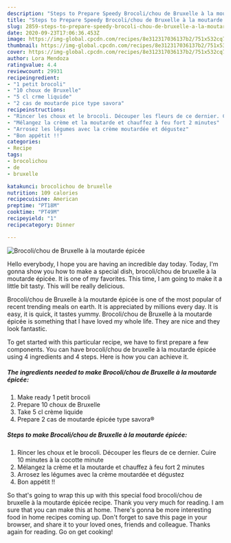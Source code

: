 ```yaml
---
description: "Steps to Prepare Speedy Brocoli/chou de Bruxelle à la moutarde épicée"
title: "Steps to Prepare Speedy Brocoli/chou de Bruxelle à la moutarde épicée"
slug: 2859-steps-to-prepare-speedy-brocoli-chou-de-bruxelle-a-la-moutarde-epicee
date: 2020-09-23T17:06:36.453Z
image: https://img-global.cpcdn.com/recipes/8e312317036137b2/751x532cq70/brocolichou-de-bruxelle-a-la-moutarde-epicee-photo-principale-de-la-recette.jpg
thumbnail: https://img-global.cpcdn.com/recipes/8e312317036137b2/751x532cq70/brocolichou-de-bruxelle-a-la-moutarde-epicee-photo-principale-de-la-recette.jpg
cover: https://img-global.cpcdn.com/recipes/8e312317036137b2/751x532cq70/brocolichou-de-bruxelle-a-la-moutarde-epicee-photo-principale-de-la-recette.jpg
author: Lora Mendoza
ratingvalue: 4.4
reviewcount: 29931
recipeingredient:
- "1 petit brocoli"
- "10 choux de Bruxelle"
- "5 cl crme liquide"
- "2 cas de moutarde pice type savora"
recipeinstructions:
- "Rincer les choux et le brocoli. Découper les fleurs de ce dernier. Cuire 10 minutes à la cocotte minute"
- "Mélangez la crème et la moutarde et chauffez à feu fort 2 minutes"
- "Arrosez les légumes avec la crème moutardée et dégustez"
- "Bon appétit !!"
categories:
- Recipe
tags:
- brocolichou
- de
- bruxelle

katakunci: brocolichou de bruxelle 
nutrition: 109 calories
recipecuisine: American
preptime: "PT18M"
cooktime: "PT49M"
recipeyield: "1"
recipecategory: Dinner

---
```



![Brocoli/chou de Bruxelle à la moutarde épicée](https://img-global.cpcdn.com/recipes/8e312317036137b2/751x532cq70/brocolichou-de-bruxelle-a-la-moutarde-epicee-photo-principale-de-la-recette.jpg)

Hello everybody, I hope you are having an incredible day today. Today, I'm gonna show you how to make a special dish, brocoli/chou de bruxelle à la moutarde épicée. It is one of my favorites. This time, I am going to make it a little bit tasty. This will be really delicious.



Brocoli/chou de Bruxelle à la moutarde épicée is one of the most popular of recent trending meals on earth. It is appreciated by millions every day. It is easy, it is quick, it tastes yummy. Brocoli/chou de Bruxelle à la moutarde épicée is something that I have loved my whole life. They are nice and they look fantastic.


To get started with this particular recipe, we have to first prepare a few components. You can have brocoli/chou de bruxelle à la moutarde épicée using 4 ingredients and 4 steps. Here is how you can achieve it.

<!--inarticleads1-->

##### The ingredients needed to make Brocoli/chou de Bruxelle à la moutarde épicée:

1. Make ready 1 petit brocoli
1. Prepare 10 choux de Bruxelle
1. Take 5 cl crème liquide
1. Prepare 2 cas de moutarde épicée type savora®




<!--inarticleads2-->

##### Steps to make Brocoli/chou de Bruxelle à la moutarde épicée:

1. Rincer les choux et le brocoli. Découper les fleurs de ce dernier. Cuire 10 minutes à la cocotte minute
1. Mélangez la crème et la moutarde et chauffez à feu fort 2 minutes
1. Arrosez les légumes avec la crème moutardée et dégustez
1. Bon appétit !!




So that's going to wrap this up with this special food brocoli/chou de bruxelle à la moutarde épicée recipe. Thank you very much for reading. I am sure that you can make this at home. There's gonna be more interesting food in home recipes coming up. Don't forget to save this page in your browser, and share it to your loved ones, friends and colleague. Thanks again for reading. Go on get cooking!
